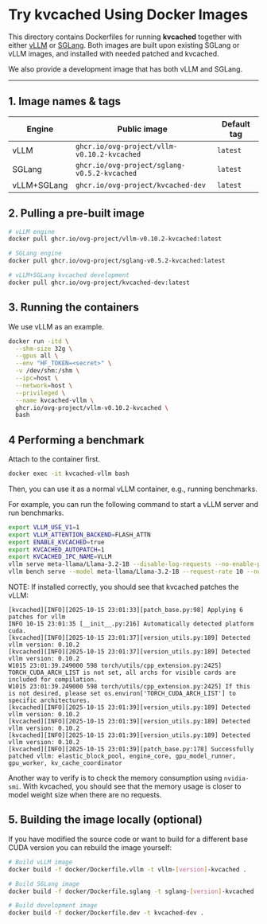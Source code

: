 # Try kvcached Using Docker Images

This directory contains Dockerfiles for running **kvcached** together with either [vLLM](https://github.com/vllm-project/vllm) or [SGLang](https://github.com/lm-sys/sglang). Both images are built upon existing SGLang or vLLM images, and installed with needed patched and kvcached.

We also provide a development image that has both vLLM and SGLang.

---

## 1. Image names & tags

| Engine | Public image | Default tag |
| ------ | ------------ | ----------- |
| vLLM   | `ghcr.io/ovg-project/vllm-v0.10.2-kvcached`     | `latest` |
| SGLang | `ghcr.io/ovg-project/sglang-v0.5.2-kvcached`   | `latest` |
| vLLM+SGLang | `ghcr.io/ovg-project/kvcached-dev`   | `latest` |

## 2. Pulling a pre-built image

```bash
# vLLM engine
docker pull ghcr.io/ovg-project/vllm-v0.10.2-kvcached:latest

# SGLang engine
docker pull ghcr.io/ovg-project/sglang-v0.5.2-kvcached:latest

# vLLM+SGLang kvcached development
docker pull ghcr.io/ovg-project/kvcached-dev:latest
```

## 3. Running the containers

We use vLLM as an example.

```bash
docker run -itd \
  --shm-size 32g \
  --gpus all \
  --env "HF_TOKEN=<secret>" \
  -v /dev/shm:/shm \
  --ipc=host \
  --network=host \
  --privileged \
  --name kvcached-vllm \
  ghcr.io/ovg-project/vllm-v0.10.2-kvcached \
  bash
```

## 4 Performing a benchmark

Attach to the container first.

```bash
docker exec -it kvcached-vllm bash
```

Then, you can use it as a normal vLLM container, e.g., running benchmarks.

For example, you can run the following command to start a vLLM server and run benchmarks.

```bash
export VLLM_USE_V1=1
export VLLM_ATTENTION_BACKEND=FLASH_ATTN
export ENABLE_KVCACHED=true
export KVCACHED_AUTOPATCH=1
export KVCACHED_IPC_NAME=VLLM
vllm serve meta-llama/Llama-3.2-1B --disable-log-requests --no-enable-prefix-caching --port=12346 --tensor-parallel-size=1
vllm bench serve --model meta-llama/Llama-3.2-1B --request-rate 10 --num-prompts 1000 --port 12346
```

NOTE: If installed correctly, you should see that kvcached patches the vLLM:

```
[kvcached][INFO][2025-10-15 23:01:33][patch_base.py:98] Applying 6 patches for vllm
INFO 10-15 23:01:35 [__init__.py:216] Automatically detected platform cuda.
[kvcached][INFO][2025-10-15 23:01:37][version_utils.py:189] Detected vllm version: 0.10.2
[kvcached][INFO][2025-10-15 23:01:37][version_utils.py:189] Detected vllm version: 0.10.2
W1015 23:01:39.249000 598 torch/utils/cpp_extension.py:2425] TORCH_CUDA_ARCH_LIST is not set, all archs for visible cards are included for compilation.
W1015 23:01:39.249000 598 torch/utils/cpp_extension.py:2425] If this is not desired, please set os.environ['TORCH_CUDA_ARCH_LIST'] to specific architectures.
[kvcached][INFO][2025-10-15 23:01:39][version_utils.py:189] Detected vllm version: 0.10.2
[kvcached][INFO][2025-10-15 23:01:39][version_utils.py:189] Detected vllm version: 0.10.2
[kvcached][INFO][2025-10-15 23:01:39][version_utils.py:189] Detected vllm version: 0.10.2
[kvcached][INFO][2025-10-15 23:01:39][patch_base.py:178] Successfully patched vllm: elastic_block_pool, engine_core, gpu_model_runner, gpu_worker, kv_cache_coordinator
```

Another way to verify is to check the memory consumption using `nvidia-smi`. With kvcached, you should see that the memory usage is closer to model weight size when there are no requests.

## 5. Building the image locally (optional)

If you have modified the source code or want to build for a different base CUDA version you can rebuild the image yourself:

```bash
# Build vLLM image
docker build -f docker/Dockerfile.vllm -t vllm-[version]-kvcached .

# Build SGLang image
docker build -f docker/Dockerfile.sglang -t sglang-[version]-kvcached .

# Build development image
docker build -f docker/Dockerfile.dev -t kvcached-dev .
```
